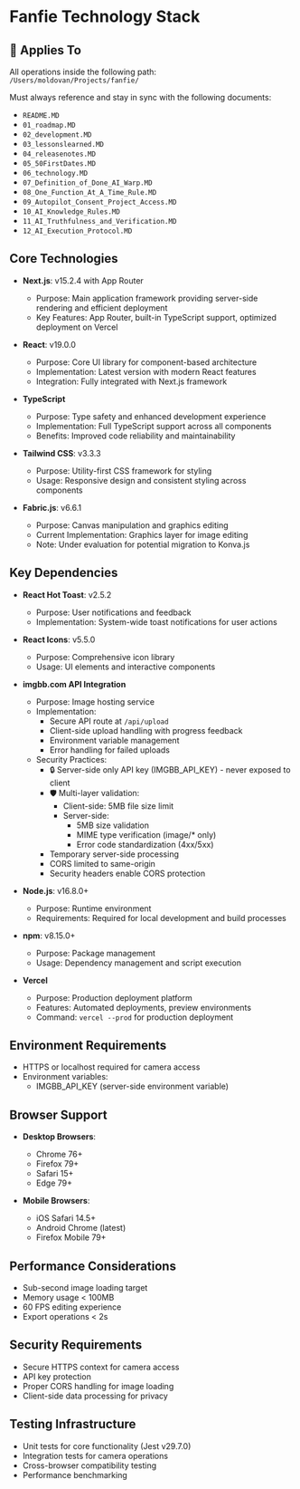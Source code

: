 # Fanfie Technology Stack

## 📌 Applies To
All operations inside the following path:  
`/Users/moldovan/Projects/fanfie/`

Must always reference and stay in sync with the following documents:
- `README.MD`
- `01_roadmap.MD`
- `02_development.MD`
- `03_lessonslearned.MD`
- `04_releasenotes.MD`
- `05_50FirstDates.MD`
- `06_technology.MD`
- `07_Definition_of_Done_AI_Warp.MD`
- `08_One_Function_At_A_Time_Rule.MD`
- `09_Autopilot_Consent_Project_Access.MD`
- `10_AI_Knowledge_Rules.MD`
- `11_AI_Truthfulness_and_Verification.MD`
- `12_AI_Execution_Protocol.MD`

## Core Technologies
- **Next.js**: v15.2.4 with App Router
  - Purpose: Main application framework providing server-side rendering and efficient deployment
  - Key Features: App Router, built-in TypeScript support, optimized deployment on Vercel

- **React**: v19.0.0
  - Purpose: Core UI library for component-based architecture
  - Implementation: Latest version with modern React features
  - Integration: Fully integrated with Next.js framework

- **TypeScript**
  - Purpose: Type safety and enhanced development experience
  - Implementation: Full TypeScript support across all components
  - Benefits: Improved code reliability and maintainability

- **Tailwind CSS**: v3.3.3
  - Purpose: Utility-first CSS framework for styling
  - Usage: Responsive design and consistent styling across components

- **Fabric.js**: v6.6.1
  - Purpose: Canvas manipulation and graphics editing
  - Current Implementation: Graphics layer for image editing
  - Note: Under evaluation for potential migration to Konva.js

## Key Dependencies
- **React Hot Toast**: v2.5.2
  - Purpose: User notifications and feedback
  - Implementation: System-wide toast notifications for user actions

- **React Icons**: v5.5.0
  - Purpose: Comprehensive icon library
  - Usage: UI elements and interactive components

- **imgbb.com API Integration**
  - Purpose: Image hosting service
  - Implementation:
    - Secure API route at `/api/upload`
    - Client-side upload handling with progress feedback
    - Environment variable management
    - Error handling for failed uploads
  - Security Practices:
    - 🔒 Server-side only API key (IMGBB_API_KEY) - never exposed to client
    - 🛡️ Multi-layer validation:
      - Client-side: 5MB file size limit
      - Server-side: 
        - 5MB size validation
        - MIME type verification (image/* only)
        - Error code standardization (4xx/5xx)
    - Temporary server-side processing
    - CORS limited to same-origin
    - Security headers enable CORS protection
- **Node.js**: v16.8.0+
  - Purpose: Runtime environment
  - Requirements: Required for local development and build processes

- **npm**: v8.15.0+
  - Purpose: Package management
  - Usage: Dependency management and script execution

- **Vercel**
  - Purpose: Production deployment platform
  - Features: Automated deployments, preview environments
  - Command: `vercel --prod` for production deployment

## Environment Requirements
- HTTPS or localhost required for camera access
- Environment variables:
  - IMGBB_API_KEY (server-side environment variable)

## Browser Support
- **Desktop Browsers**:
  - Chrome 76+
  - Firefox 79+
  - Safari 15+
  - Edge 79+

- **Mobile Browsers**:
  - iOS Safari 14.5+
  - Android Chrome (latest)
  - Firefox Mobile 79+

## Performance Considerations
- Sub-second image loading target
- Memory usage < 100MB
- 60 FPS editing experience
- Export operations < 2s

## Security Requirements
- Secure HTTPS context for camera access
- API key protection
- Proper CORS handling for image loading
- Client-side data processing for privacy

## Testing Infrastructure
- Unit tests for core functionality (Jest v29.7.0)
- Integration tests for camera operations
- Cross-browser compatibility testing
- Performance benchmarking
